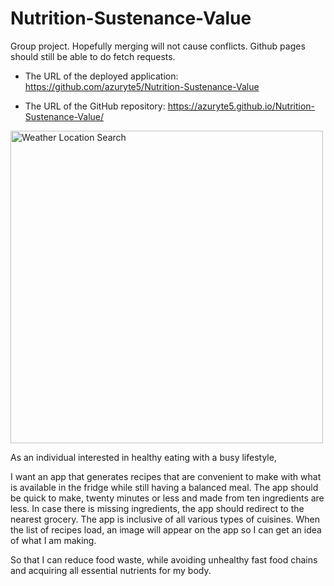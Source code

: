 # Nutrition-Sustenance-Value
Group project. Hopefully merging will not cause conflicts. Github pages should still be able to do fetch requests.


* The URL of the deployed application: https://github.com/azuryte5/Nutrition-Sustenance-Value

* The URL of the GitHub repository: https://azuryte5.github.io/Nutrition-Sustenance-Value/

<img src="assets/images/screenshot-nutrivalue.png" alt="Weather Location Search" width="500" style="max-width: 100%;">

As an individual interested in healthy eating with a busy lifestyle,

I want an app that generates recipes that are convenient to make with what is available in the fridge while still having a balanced meal. 
The app should be quick to make, twenty minutes or less and made from ten ingredients are less. 
In case there is missing ingredients, the app should redirect to the nearest grocery.
The app is inclusive of all various types of cuisines.
When the list of recipes load, an image will appear on the app so I can get an idea of what I am making.

So that I can reduce food waste, while avoiding unhealthy fast food chains and acquiring all essential nutrients for my body.
